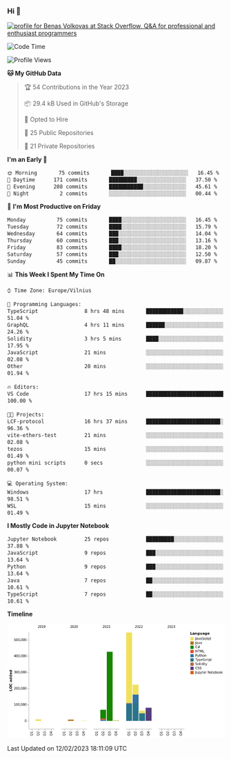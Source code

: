 ### Hi 👋
<a href="https://stackoverflow.com/users/14954249/benas-volkovas"><img src="https://stackoverflow.com/users/flair/14954249.png?theme=dark" width="208" height="58" alt="profile for Benas Volkovas at Stack Overflow, Q&amp;A for professional and enthusiast programmers" title="profile for Benas Volkovas at Stack Overflow, Q&amp;A for professional and enthusiast programmers"></a>

<!--START_SECTION:waka-->
![Code Time](http://img.shields.io/badge/Code%20Time-1%2C259%20hrs%2027%20mins-blue)

![Profile Views](http://img.shields.io/badge/Profile%20Views-0-blue)

**🐱 My GitHub Data** 

> 🏆 54 Contributions in the Year 2023
 > 
> 📦 29.4 kB Used in GitHub's Storage 
 > 
> 💼 Opted to Hire
 > 
> 📜 25 Public Repositories 
 > 
> 🔑 21 Private Repositories  
 > 
**I'm an Early 🐤** 

```text
🌞 Morning       75 commits       ████░░░░░░░░░░░░░░░░░░░░░   16.45 % 
🌆 Daytime      171 commits       █████████░░░░░░░░░░░░░░░░   37.50 % 
🌃 Evening      208 commits       ███████████░░░░░░░░░░░░░░   45.61 % 
🌙 Night          2 commits       ░░░░░░░░░░░░░░░░░░░░░░░░░   00.44 % 

```
📅 **I'm Most Productive on Friday** 

```text
Monday          75 commits       ████░░░░░░░░░░░░░░░░░░░░░   16.45 % 
Tuesday         72 commits       ████░░░░░░░░░░░░░░░░░░░░░   15.79 % 
Wednesday       64 commits       ███░░░░░░░░░░░░░░░░░░░░░░   14.04 % 
Thursday        60 commits       ███░░░░░░░░░░░░░░░░░░░░░░   13.16 % 
Friday          83 commits       ████░░░░░░░░░░░░░░░░░░░░░   18.20 % 
Saturday        57 commits       ███░░░░░░░░░░░░░░░░░░░░░░   12.50 % 
Sunday          45 commits       ██░░░░░░░░░░░░░░░░░░░░░░░   09.87 % 

```


📊 **This Week I Spent My Time On** 

```text
⌚︎ Time Zone: Europe/Vilnius

💬 Programming Languages: 
TypeScript               8 hrs 48 mins       ████████████░░░░░░░░░░░░░   51.04 % 
GraphQL                  4 hrs 11 mins       ██████░░░░░░░░░░░░░░░░░░░   24.26 % 
Solidity                 3 hrs 5 mins        ████░░░░░░░░░░░░░░░░░░░░░   17.95 % 
JavaScript               21 mins             ░░░░░░░░░░░░░░░░░░░░░░░░░   02.08 % 
Other                    20 mins             ░░░░░░░░░░░░░░░░░░░░░░░░░   01.94 % 

🔥 Editors: 
VS Code                  17 hrs 15 mins      █████████████████████████   100.00 % 

🐱‍💻 Projects: 
LCF-protocol             16 hrs 37 mins      ████████████████████████░   96.36 % 
vite-ethers-test         21 mins             ░░░░░░░░░░░░░░░░░░░░░░░░░   02.08 % 
tezos                    15 mins             ░░░░░░░░░░░░░░░░░░░░░░░░░   01.49 % 
python mini scripts      0 secs              ░░░░░░░░░░░░░░░░░░░░░░░░░   00.07 % 

💻 Operating System: 
Windows                  17 hrs              ████████████████████████░   98.51 % 
WSL                      15 mins             ░░░░░░░░░░░░░░░░░░░░░░░░░   01.49 % 

```

**I Mostly Code in Jupyter Notebook** 

```text
Jupyter Notebook         25 repos            █████████░░░░░░░░░░░░░░░░   37.88 % 
JavaScript               9 repos             ███░░░░░░░░░░░░░░░░░░░░░░   13.64 % 
Python                   9 repos             ███░░░░░░░░░░░░░░░░░░░░░░   13.64 % 
Java                     7 repos             ██░░░░░░░░░░░░░░░░░░░░░░░   10.61 % 
TypeScript               7 repos             ██░░░░░░░░░░░░░░░░░░░░░░░   10.61 % 

```


**Timeline**

![Chart not found](https://raw.githubusercontent.com/BenasVolkovas/BenasVolkovas/main/charts/bar_graph.png) 


 Last Updated on 12/02/2023 18:11:09 UTC
<!--END_SECTION:waka-->
